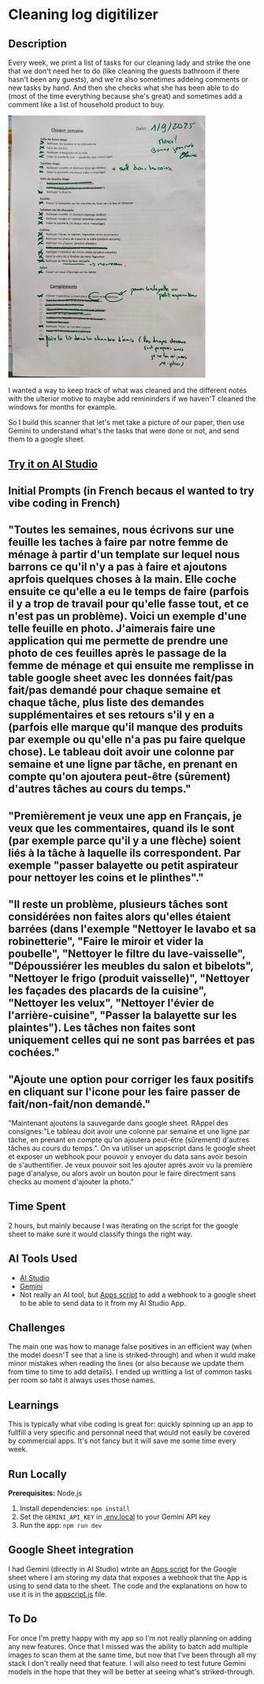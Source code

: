 # Cleaning log digitilizer

## Description

Every week, we print a list of tasks for our cleaning lady and strike the one that we don't need her to do (like cleaning the guests bathroom if there hasn't been any guests), and we're also sometimes addeing comments or new tasks by hand. And then she checks what she has been able to do (most of the time everything because she's great) and sometimes add a comment like a list of household product to buy.

<img src="./example/todo_menage.jpg" alt="log example" width="400"/>

I wanted a way to keep track of what was cleaned and the different notes with the ulterior motive to maybe add remininders if we haven'T cleaned the windows for months for example.

So I build this scanner that let's met take a picture of our paper, then use Gemini to understand what's the tasks that were done or not, and send them to a google sheet.

## **[Try it on AI Studio](https://aistudio.google.com/apps/drive/1ZifLzSuOqzg3Ita9CC7kmRweauVanCy7?fullscreenApplet=true)**

## Initial Prompts (in French becaus eI wanted to try vibe coding in French)

"Toutes les semaines, nous écrivons sur une feuille les taches à faire par notre femme de ménage à partir d'un template sur lequel nous barrons ce qu'il n'y a pas à faire et ajoutons aprfois quelques choses à la main. Elle coche ensuite ce qu'elle a eu le temps de faire (parfois il y a trop de travail pour qu'elle fasse tout, et ce n'est pas un problème). Voici un exemple d'une telle feuille en photo. J'aimerais faire une application qui me permette de prendre une photo de ces feuilles après le passage de la femme de ménage et qui ensuite me remplisse in table google sheet avec les données fait/pas fait/pas demandé pour chaque semaine et chaque tâche, plus liste des demandes supplémentaires et ses retours s'il y en a (parfois elle marque qu'il manque des produits par exemple ou qu'elle n'a pas pu faire quelque chose). Le tableau doit avoir une colonne par semaine et une ligne par tâche, en prenant en compte qu'on ajoutera peut-être (sûrement) d'autres tâches au cours du temps."
---
"Premièrement je veux une app en Français, je veux que les commentaires, quand ils le sont (par exemple parce qu'il y a une flèche) soient liés à la tâche à laquelle ils correspondent. Par exemple "passer balayette ou petit aspirateur pour nettoyer les coins et le plinthes"."
---
"Il reste un problème, plusieurs tâches sont considérées non faites alors qu'elles étaient barrées (dans l'exemple "Nettoyer le lavabo et sa robinetterie",
"Faire le miroir et vider la poubelle", "Nettoyer le filtre du lave-vaisselle", "Dépoussiérer les meubles du salon et bibelots", "Nettoyer le frigo (produit vaisselle)", "Nettoyer les façades des placards de la cuisine", "Nettoyer les velux", "Nettoyer l'évier de l'arrière-cuisine", "Passer la balayette sur les plaintes").
Les tâches non faites sont uniquement celles qui ne sont pas barrées et pas cochées."
---
"Ajoute une option pour corriger les faux positifs en cliquant sur l'icone pour les faire passer de fait/non-fait/non demandé."
---
"Maintenant ajoutons la sauvegarde dans google sheet. RAppel des consignes:"Le tableau doit avoir une colonne par semaine et une ligne par tâche, en prenant en compte qu'on ajoutera peut-être (sûrement) d'autres tâches au cours du temps.". On va utiliser un appscript dans le google sheet et exposer un webhook pour pouvoir y envoyer du data sans avoir besoin de s'authentifier.
Je veux pouvoir soit les ajouter après avoir vu la première page d'analyse, ou alors avoir un bouton pour le faire directment sans checks au moment d'ajouter la photo."

## Time Spent

2 hours, but mainly because I was iterating on the script for the google sheet to make sure it would classify things the right way.

## AI Tools Used

*   [AI Studio](ai.studio/apps)
*   [Gemini](https://deepmind.google/models/gemini/)
*   Not really an AI tool, but [Apps script](https://developers.google.com/apps-script) to add a webhook to a google sheet to be able to send data to it from my AI Studio App.

## Challenges

The main one was how to manage false positives in an efficient way (when the model doesn'T see that a line is striked-through) and when it wuld make minor mistakes when  reading the lines (or also because we update them from time to time to add details). I ended up writting a list of common tasks per room so taht it always uses those names.

## Learnings

This is typically what vibe coding is great for: quickly spinning up an app to fullfill a very specific and personnal need that would not easily be covered by commercial apps. It's not fancy but it will save me some time every week.

## Run Locally

**Prerequisites:**  Node.js


1. Install dependencies:
   `npm install`
2. Set the `GEMINI_API_KEY` in [.env.local](.env.local) to your Gemini API key
3. Run the app:
   `npm run dev`

## Google Sheet integration

I had Gemini (directly in AI Studio) wtrite an [Apps script](https://developers.google.com/apps-script) for the Google sheet where I am storing my data that exposes a webhook that the App is using to send data to the sheet. The code and the explanations on how to use it is in the [appscript.js](./appscript.js) file. 

## To Do

For once I'm pretty happy with my app so I'm not really planning on adding any new features. Once that I missed was the ability to batch add multiple images to scan them at the same time, but now that I've been through all my stack I don't really need that feature. I will also need to test future Gemini models in the hope that they will be better at seeing what's striked-through.
